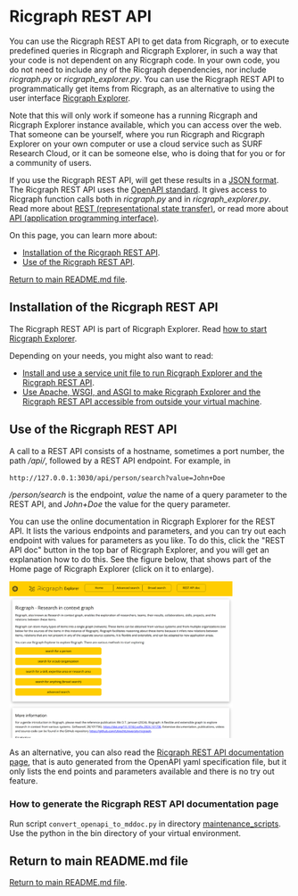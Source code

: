 # Ricgraph REST API

You can use the Ricgraph REST API to get data from Ricgraph, or 
to execute predefined queries in Ricgraph and Ricgraph Explorer, 
in such a way that your code is not dependent on any Ricgraph 
code. In your own code, you do not need to include any of the Ricgraph dependencies, nor 
include *ricgraph.py* or *ricgraph_explorer.py*.
You can use the Ricgraph REST API to programmatically get items from Ricgraph,
as an alternative to using the user
interface [Ricgraph Explorer](ricgraph_explorer.md). 

Note that this will only work if someone has a running Ricgraph and
Ricgraph Explorer instance available, which you can access over the web.
That someone can be yourself, where you run Ricgraph and
Ricgraph Explorer on your own computer or use a cloud service 
such as SURF Research Cloud,
or it can be someone else, who is doing that for you or for a 
community of users.

If you use the Ricgraph REST API, will get these results 
in a [JSON format](https://en.wikipedia.org/wiki/JSON).
The Ricgraph REST API uses 
the [OpenAPI standard](https://www.openapis.org).
It gives access to Ricgraph function calls both in *ricgraph.py* 
and in *ricgraph_explorer.py*. 
Read more about 
[REST (representational state transfer)](https://en.wikipedia.org/wiki/REST), or
read more about 
[API (application programming interface)](https://en.wikipedia.org/wiki/API).

On this page, you can learn more about:
* [Installation of the Ricgraph REST API](#installation-of-the-ricgraph-rest-api).
* [Use of the Ricgraph REST API](#use-of-the-ricgraph-rest-api).

[Return to main README.md file](../README.md).


## Installation of the Ricgraph REST API
The Ricgraph REST API is part of Ricgraph Explorer. Read [how to start Ricgraph 
  Explorer](ricgraph_explorer.md#how-to-start-ricgraph-explorer).

Depending on your needs, you might also want to read:
* [Install and use a service unit file to run Ricgraph Explorer and the Ricgraph REST 
  API](ricgraph_as_server.md#use-a-service-unit-file-to-run-ricgraph-explorer-and-the-ricgraph-rest-api).
* [Use Apache, WSGI, and ASGI to make Ricgraph Explorer and the Ricgraph
  REST API accessible from outside your virtual 
  machine](ricgraph_as_server.md#use-apache-wsgi-and-asgi-to-make-ricgraph-explorer-and-the-ricgraph-rest-api-accessible-from-outside-your-virtual-machine).


## Use of the Ricgraph REST API
A call to a REST API consists of a hostname, sometimes a port number, 
the path */api/*, followed
by a REST API endpoint.
For example, in
```
http://127.0.0.1:3030/api/person/search?value=John+Doe
```
*/person/search* is the endpoint, *value* the name of a query parameter to the REST API,
and *John+Doe* the value for the query parameter.

You can use the online documentation in Ricgraph Explorer
for the REST API. It lists the various endpoints
and parameters, and you can try out each endpoint with values for parameters as you like.
To do this, click the "REST API doc" button in the top bar of 
Ricgraph Explorer, and you will get an explanation how to do this.
See the figure below, that shows part of the Home page of Ricgraph Explorer 
(click on it to enlarge).

<img src="images/ricgraph-explorer-home-page.jpg" width="400">

As an alternative, you can also read 
the [Ricgraph REST API documentation page](ricgraph_restapi_gendoc.md),
that is auto generated from the OpenAPI yaml specification file, but
it only lists the end points and parameters available and there is no
try out feature.


### How to generate the Ricgraph REST API documentation page
Run script `convert_openapi_to_mddoc.py` in directory 
[maintenance_scripts](../maintenance_scripts).
Use the python in the bin directory of your virtual environment.

## Return to main README.md file
[Return to main README.md file](../README.md).

